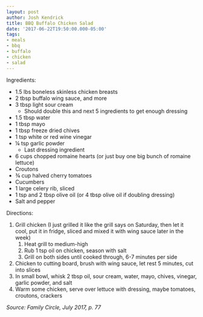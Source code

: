 ```yaml
---
layout: post
author: Josh Kendrick
title: BBQ Buffalo Chicken Salad
date: '2017-06-22T19:50:00.000-05:00'
tags:
- meals
- bbq
- buffalo
- chicken
- salad
---
```


Ingredients:
* 1.5 lbs boneless skinless chicken breasts
* 2 tbsp buffalo wing sauce, and more
* 3 tbsp light sour cream
   * Should double this and next 5 ingredients to get enough dressing
* 1.5 tbsp water
* 1 tbsp mayo
* 1 tbsp freeze dried chives
* 1 tsp white or red wine vinegar
* ¼ tsp garlic powder
   * Last dressing ingredient
* 6 cups chopped romaine hearts (or just buy one big bunch of romaine lettuce)
* Croutons
* ¾ cup halved cherry tomatoes
* Cucumbers
* 1 large celery rib, sliced
* 1 tsp and 2 tbsp olive oil (or 4 tbsp olive oil if doubling dressing)
* Salt and pepper

Directions:
1. Grill chicken (I just grilled it like the grill says on Saturday, then let it cool, put it in fridge, sliced and mixed it with wing sauce later in the week)
   1. Heat grill to medium-high
   2. Rub 1 tsp oil on chicken, season with salt
   3. Grill on both sides until cooked through, 6-7 minutes per side
1. Chicken to cutting board, brush with wing sauce, let rest 5 minutes, cut into slices
2. In small bowl, whisk 2 tbsp oil, sour cream, water, mayo, chives, vinegar, garlic powder, and salt
3. Warm some chicken, serve over lettuce with dressing, maybe tomatoes, croutons, crackers

*Source: Family Circle, July 2017, p. 77*